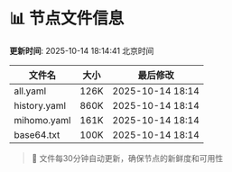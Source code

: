# 📊 节点文件信息

**更新时间**: 2025-10-14 18:14:41 北京时间

| 文件名 | 大小 | 最后修改 |
|--------|------|----------|
| all.yaml | 126K | 2025-10-14 18:14 |
| history.yaml | 860K | 2025-10-14 18:14 |
| mihomo.yaml | 161K | 2025-10-14 18:14 |
| base64.txt | 100K | 2025-10-14 18:14 |

> 🔄 文件每30分钟自动更新，确保节点的新鲜度和可用性
